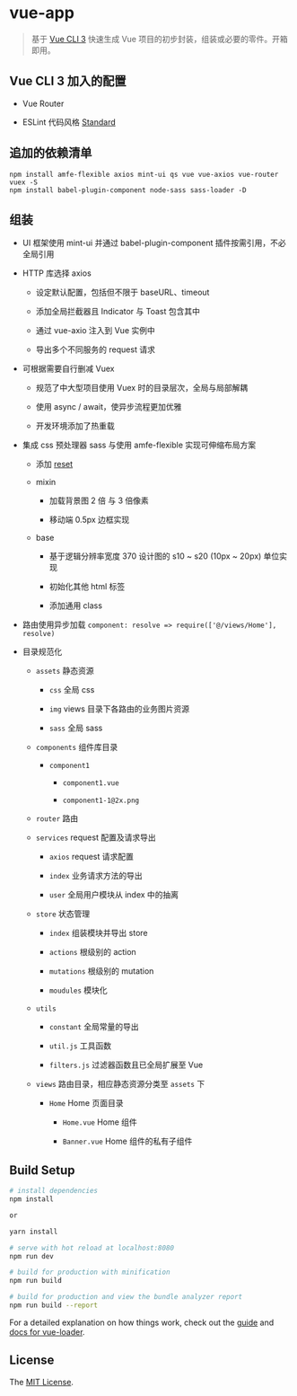 # vue-app

> 基于 [Vue CLI 3] 快速生成 Vue 项目的初步封装，组装或必要的零件。开箱即用。

## Vue CLI 3 加入的配置

+ Vue Router

+ ESLint 代码风格 [Standard]

## 追加的依赖清单

```shell
npm install amfe-flexible axios mint-ui qs vue vue-axios vue-router vuex -S
npm install babel-plugin-component node-sass sass-loader -D
```

## 组装

+ UI 框架使用 mint-ui 并通过 babel-plugin-component 插件按需引用，不必全局引用

+ HTTP 库选择 axios

  + 设定默认配置，包括但不限于 baseURL、timeout

  + 添加全局拦截器且 Indicator 与 Toast 包含其中

  + 通过 vue-axio 注入到 Vue 实例中

  + 导出多个不同服务的 request 请求

+ 可根据需要自行删减 Vuex

  + 规范了中大型项目使用 Vuex 时的目录层次，全局与局部解耦

  + 使用 async / await，使异步流程更加优雅

  + 开发环境添加了热重载

+ 集成 css 预处理器 sass 与使用 amfe-flexible 实现可伸缩布局方案

  + 添加 [reset]

  + mixin

    + 加载背景图 2 倍 与 3 倍像素

    + 移动端 0.5px 边框实现

  + base

    + 基于逻辑分辨率宽度 370 设计图的 s10 ~ s20 (10px ~ 20px) 单位实现

    + 初始化其他 html 标签

    + 添加通用 class

+ 路由使用异步加载 ```component: resolve => require(['@/views/Home'], resolve)```

+ 目录规范化

  + ```assets``` 静态资源

    + ```css``` 全局 css

    + ```img``` views 目录下各路由的业务图片资源

    + ```sass``` 全局 sass

  + ```components``` 组件库目录

    + ```component1```

      + ```component1.vue```

      + ```component1-1@2x.png```

  + ```router``` 路由

  + ```services``` request 配置及请求导出

    + ```axios``` request 请求配置

    + ```index``` 业务请求方法的导出

    + ```user``` 全局用户模块从 index 中的抽离

  + ```store``` 状态管理

    + ```index``` 组装模块并导出 store

    + ```actions``` 根级别的 action

    + ```mutations``` 根级别的 mutation

    + ```moudules``` 模块化

  + ```utils```

    + ```constant``` 全局常量的导出

    + ```util.js``` 工具函数

    + ```filters.js``` 过滤器函数且已全局扩展至 Vue

  + ```views``` 路由目录，相应静态资源分类至 ```assets``` 下

    + ```Home``` Home 页面目录

      + ```Home.vue``` Home 组件

      + ```Banner.vue``` Home 组件的私有子组件

## Build Setup

``` bash
# install dependencies
npm install

or

yarn install

# serve with hot reload at localhost:8080
npm run dev

# build for production with minification
npm run build

# build for production and view the bundle analyzer report
npm run build --report
```

For a detailed explanation on how things work, check out the [guide] and [docs for vue-loader].

## License

The [MIT License].

[Vue CLI 3]: https://cli.vuejs.org/

[Standard]: https://github.com/standard/standard

[guide]: http://vuejs-templates.github.io/webpack/

[docs for vue-loader]: http://vuejs.github.io/vue-loader

[reset]: https://codepen.io/danielfarias/pen/iJecj

[MIT License]: ./LICENSE
